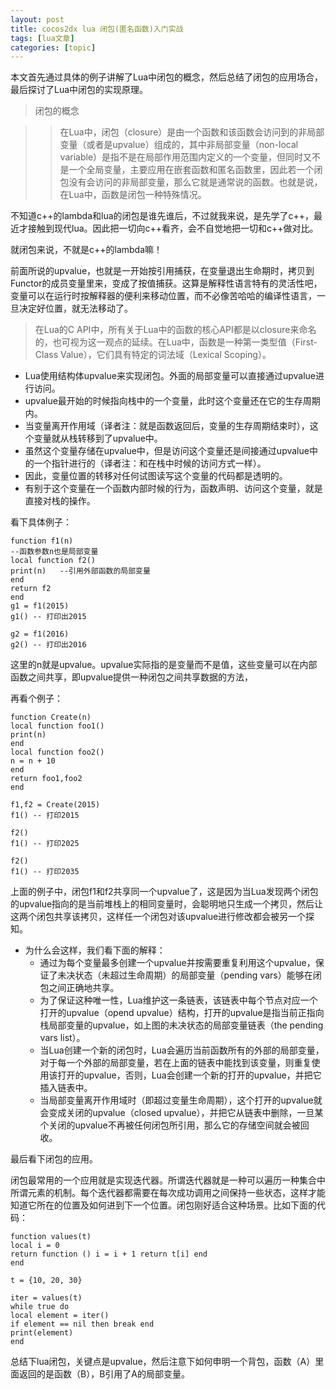 ```yaml
---
layout: post
title: cocos2dx lua 闭包(匿名函数)入门实战 
tags: [lua文章]
categories: [topic]
---
```

本文首先通过具体的例子讲解了Lua中闭包的概念，然后总结了闭包的应用场合，最后探讨了Lua中闭包的实现原理。

> 闭包的概念
>

>> 在Lua中，闭包（closure）是由一个函数和该函数会访问到的非局部变量（或者是upvalue）组成的，其中非局部变量（non-local
variable）是指不是在局部作用范围内定义的一个变量，但同时又不是一个全局变量，主要应用在嵌套函数和匿名函数里，因此若一个闭包没有会访问的非局部变量，那么它就是通常说的函数。也就是说，在Lua中，函数是闭包一种特殊情况。

不知道c++的lambda和lua的闭包是谁先谁后，不过就我来说，是先学了c++，最近才接触到现代lua。因此把一切向c++看齐，会不自觉地把一切和c++做对比。

就闭包来说，不就是c++的lambda嘛！

前面所说的upvalue，也就是一开始按引用捕获，在变量退出生命期时，拷贝到Functor的成员变量里来，变成了按值捕获。这算是解释性语言特有的灵活性吧，变量可以在运行时按解释器的便利来移动位置，而不必像苦哈哈的编译性语言，一旦决定好位置，就无法移动了。

> 在Lua的C
> API中，所有关于Lua中的函数的核心API都是以closure来命名的，也可视为这一观点的延续。在Lua中，函数是一种第一类型值（First-
> Class Value），它们具有特定的词法域（Lexical Scoping）。

  * Lua使用结构体upvalue来实现闭包。外面的局部变量可以直接通过upvalue进行访问。
  * upvalue最开始的时候指向栈中的一个变量，此时这个变量还在它的生存周期内。
  * 当变量离开作用域（译者注：就是函数返回后，变量的生存周期结束时），这个变量就从栈转移到了upvalue中。
  * 虽然这个变量存储在upvalue中，但是访问这个变量还是间接通过upvalue中的一个指针进行的（译者注：和在栈中时候的访问方式一样）。
  * 因此，变量位置的转移对任何试图读写这个变量的代码都是透明的。
  * 有别于这个变量在一个函数内部时候的行为，函数声明、访问这个变量，就是直接对栈的操作。

看下具体例子：

    
    
    function f1(n)
    --函数参数n也是局部变量
    local function f2()
    print(n)   --引用外部函数的局部变量
    end
    return f2
    end
    g1 = f1(2015)
    g1() -- 打印出2015
    
    g2 = f1(2016)
    g2() -- 打印出2016
    

这里的n就是upvalue。upvalue实际指的是变量而不是值，这些变量可以在内部函数之间共享，即upvalue提供一种闭包之间共享数据的方法，

再看个例子：

    
    
    function Create(n)
    local function foo1()
    print(n)
    end
    local function foo2()
    n = n + 10
    end
    return foo1,foo2
    end
    
    f1,f2 = Create(2015)
    f1() -- 打印2015
    
    f2()
    f1() -- 打印2025
    
    f2()
    f1() -- 打印2035
    

上面的例子中，闭包f1和f2共享同一个upvalue了，这是因为当Lua发现两个闭包的upvalue指向的是当前堆栈上的相同变量时，会聪明地只生成一个拷贝，然后让这两个闭包共享该拷贝，这样任一个闭包对该upvalue进行修改都会被另一个探知。

  * 为什么会这样，我们看下面的解释：
    * 通过为每个变量最多创建一个upvalue并按需要重复利用这个upvalue，保证了未决状态（未超过生命周期）的局部变量（pending vars）能够在闭包之间正确地共享。
    * 为了保证这种唯一性，Lua维护这一条链表，该链表中每个节点对应一个打开的upvalue（opend upvalue）结构，打开的upvalue是指当前正指向栈局部变量的upvalue，如上图的未决状态的局部变量链表（the pending vars list）。
    * 当Lua创建一个新的闭包时，Lua会遍历当前函数所有的外部的局部变量，对于每一个外部的局部变量，若在上面的链表中能找到该变量，则重复使用该打开的upvalue，否则，Lua会创建一个新的打开的upvalue，并把它插入链表中。
    * 当局部变量离开作用域时（即超过变量生命周期），这个打开的upvalue就会变成关闭的upvalue（closed upvalue），并把它从链表中删除，一旦某个关闭的upvalue不再被任何闭包所引用，那么它的存储空间就会被回收。

最后看下闭包的应用。

闭包最常用的一个应用就是实现迭代器。所谓迭代器就是一种可以遍历一种集合中所谓元素的机制。每个迭代器都需要在每次成功调用之间保持一些状态，这样才能知道它所在的位置及如何进到下一个位置。闭包刚好适合这种场景。比如下面的代码：

    
    
    function values(t)
    local i = 0
    return function () i = i + 1 return t[i] end
    end
    
    t = {10, 20, 30}
    
    iter = values(t)
    while true do
    local element = iter()
    if element == nil then break end
    print(element)
    end
    

总结下lua闭包，关键点是upvalue，然后注意下如何申明一个背包，函数（A）里面返回的是函数（B），B引用了A的局部变量。